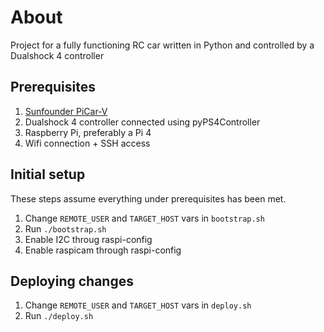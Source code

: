 # About

Project for a fully functioning RC car written in Python and controlled by a Dualshock 4 controller


## Prerequisites
1. [Sunfounder PiCar-V](https://www.sunfounder.com/products/smart-video-car)
2. Dualshock 4 controller connected using pyPS4Controller
3. Raspberry Pi, preferably a Pi 4
4. Wifi connection + SSH access

## Initial setup

These steps assume everything under prerequisites has been met.

1. Change `REMOTE_USER` and `TARGET_HOST` vars in `bootstrap.sh`
2. Run `./bootstrap.sh`
3. Enable I2C throug raspi-config
4. Enable raspicam through raspi-config

## Deploying changes

1. Change `REMOTE_USER` and `TARGET_HOST` vars in `deploy.sh`
2. Run `./deploy.sh`
